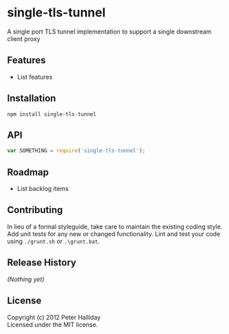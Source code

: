 single-tls-tunnel
=========

A single port TLS tunnel implementation to support a single downstream client proxy

## Features

- List features

## Installation

```
npm install single-tls-tunnel
```

## API

```javascript
var SOMETHING = require('single-tls-tunnel');
```

## Roadmap

- List backlog items

## Contributing
In lieu of a formal styleguide, take care to maintain the existing coding style. Add unit tests for any new or changed functionality. Lint and test your code using ``./grunt.sh`` or ``.\grunt.bat``.

## Release History
_(Nothing yet)_

## License
Copyright (c) 2012 Peter Halliday  
Licensed under the MIT license.